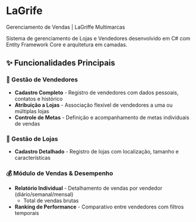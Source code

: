 # LaGrife
Gerenciamento de Vendas | LaGriffe Multimarcas

Sistema de gerenciamento de Lojas e Vendedores desenvolvido em C# com Entity Framework Core e arquitetura em camadas.

## ✨ Funcionalidades Principais

### 👥 Gestão de Vendedores
- **Cadastro Completo** - Registro de vendedores com dados pessoais, contatos e histórico
- **Atribuição a Lojas** - Associação flexível de vendedores a uma ou múltiplas lojas
- **Controle de Metas** - Definição e acompanhamento de metas individuais de vendas

### 🏪 Gestão de Lojas
- **Cadastro Detalhado** - Registro de lojas com localização, tamanho e características

### 💰 Módulo de Vendas & Desempenho
- **Relatório Individual** - Detalhamento de vendas por vendedor (diário/semanal/mensal)
  - Total de vendas brutas
- **Ranking de Performance** - Comparativo entre vendedores com filtros temporais
